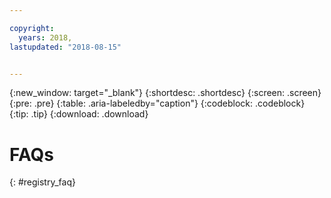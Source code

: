 ```yaml
---

copyright:
  years: 2018, 
lastupdated: "2018-08-15"


---
```


{:new_window: target="_blank"}
{:shortdesc: .shortdesc}
{:screen: .screen}
{:pre: .pre}
{:table: .aria-labeledby="caption"}
{:codeblock: .codeblock}
{:tip: .tip}
{:download: .download}


# FAQs
{: #registry_faq}

